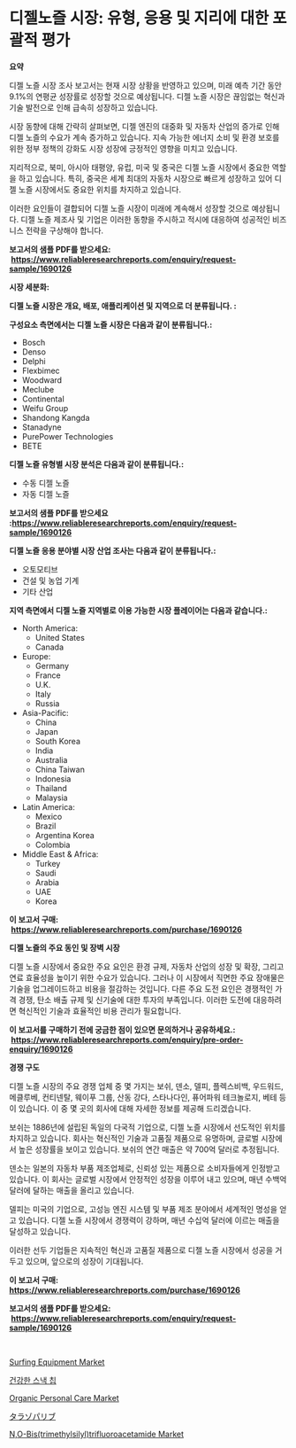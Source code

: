 <p><h1>디젤노즐 시장: 유형, 응용 및 지리에 대한 포괄적 평가</h1></p><p><strong>요약</strong></p>
<p><p>디젤 노즐 시장 조사 보고서는 현재 시장 상황을 반영하고 있으며, 미래 예측 기간 동안 9.1%의 연평균 성장률로 성장할 것으로 예상됩니다. 디젤 노즐 시장은 끊임없는 혁신과 기술 발전으로 인해 급속히 성장하고 있습니다.</p><p>시장 동향에 대해 간략히 살펴보면, 디젤 엔진의 대중화 및 자동차 산업의 증가로 인해 디젤 노즐의 수요가 계속 증가하고 있습니다. 지속 가능한 에너지 소비 및 환경 보호를 위한 정부 정책의 강화도 시장 성장에 긍정적인 영향을 미치고 있습니다.</p><p>지리적으로, 북미, 아시아 태평양, 유럽, 미국 및 중국은 디젤 노즐 시장에서 중요한 역할을 하고 있습니다. 특히, 중국은 세계 최대의 자동차 시장으로 빠르게 성장하고 있어 디젤 노즐 시장에서도 중요한 위치를 차지하고 있습니다.</p><p>이러한 요인들이 결합되어 디젤 노즐 시장이 미래에 계속해서 성장할 것으로 예상됩니다. 디젤 노즐 제조사 및 기업은 이러한 동향을 주시하고 적시에 대응하여 성공적인 비즈니스 전략을 구상해야 합니다.</p></p>
<p><strong>보고서의 샘플 PDF를 받으세요: &nbsp;<a href="https://www.reliableresearchreports.com/enquiry/request-sample/1690126">https://www.reliableresearchreports.com/enquiry/request-sample/1690126</a></strong></p>
<p><strong>시장 세분화:</strong></p>
<p><strong> 디젤 노즐 시장은 개요, 배포, 애플리케이션 및 지역으로 더 분류됩니다. :</strong></p>
<p><strong>구성요소 측면에서는 디젤 노즐 시장은 다음과 같이 분류됩니다.:</strong></p>
<p><ul><li>Bosch</li><li>Denso</li><li>Delphi</li><li>Flexbimec</li><li>Woodward</li><li>Meclube</li><li>Continental</li><li>Weifu Group</li><li>Shandong Kangda</li><li>Stanadyne</li><li>PurePower Technologies</li><li>BETE</li></ul></p>
<p><strong> 디젤 노즐 유형별 시장 분석은 다음과 같이 분류됩니다.:</strong></p>
<p><ul><li>수동 디젤 노즐</li><li>자동 디젤 노즐</li></ul></p>
<p><strong>보고서의 샘플 PDF를 받으세요 :<a href="https://www.reliableresearchreports.com/enquiry/request-sample/1690126">https://www.reliableresearchreports.com/enquiry/request-sample/1690126</a></strong></p>
<p><strong> 디젤 노즐 응용 분야별 시장 산업 조사는 다음과 같이 분류됩니다.:</strong></p>
<p><ul><li>오토모티브</li><li>건설 및 농업 기계</li><li>기타 산업</li></ul></p>
<p><strong>지역 측면에서 디젤 노즐 지역별로 이용 가능한 시장 플레이어는 다음과 같습니다.:</strong></p>
<p><ul>
    <li>
        North America:
        <ul>
            <li>United States</li>
            <li>Canada</li>
        </ul>
    </li>
    <li>
        Europe:
        <ul>
            <li>Germany</li>
            <li>France</li>
            <li>U.K.</li>
            <li>Italy</li>
            <li>Russia</li>
        </ul>
    </li>
    <li>
        Asia-Pacific:
        <ul>
            <li>China</li>
            <li>Japan</li>
            <li>South Korea</li>
            <li>India</li>
            <li>Australia</li>
            <li>China Taiwan</li>
            <li>Indonesia</li>
            <li>Thailand</li>
            <li>Malaysia</li>
        </ul>
    </li>
    <li>
        Latin America:
        <ul>
            <li>Mexico</li>
            <li>Brazil</li>
            <li>Argentina Korea</li>
            <li>Colombia</li>
        </ul>
    </li>
    <li>
        Middle East & Africa:
        <ul>
            <li>Turkey</li>
            <li>Saudi</li>
            <li>Arabia</li>
            <li>UAE</li>
            <li>Korea</li>
        </ul>
    </li>
    </ul></p>
<p><strong>이 보고서 구매: &nbsp;<a href="https://www.reliableresearchreports.com/purchase/1690126">https://www.reliableresearchreports.com/purchase/1690126</a></strong></p>
<p><strong>디젤 노즐의 주요 동인 및 장벽 시장</strong></p>
<p><p>디젤 노즐 시장에서 중요한 주요 요인은 환경 규제, 자동차 산업의 성장 및 확장, 그리고 연료 효율성을 높이기 위한 수요가 있습니다. 그러나 이 시장에서 직면한 주요 장애물은 기술을 업그레이드하고 비용을 절감하는 것입니다. 다른 주요 도전 요인은 경쟁적인 가격 경쟁, 탄소 배출 규제 및 신기술에 대한 투자의 부족입니다. 이러한 도전에 대응하려면 혁신적인 기술과 효율적인 비용 관리가 필요합니다.</p></p>
<p><strong>이 보고서를 구매하기 전에 궁금한 점이 있으면 문의하거나 공유하세요.: &nbsp;<a href="https://www.reliableresearchreports.com/enquiry/pre-order-enquiry/1690126">https://www.reliableresearchreports.com/enquiry/pre-order-enquiry/1690126</a></strong></p>
<p><strong>경쟁 구도</strong></p>
<p><p>디젤 노즐 시장의 주요 경쟁 업체 중 몇 가지는 보쉬, 덴소, 델피, 플렉스비백, 우드워드, 메클루베, 컨티넨탈, 웨이푸 그룹, 산동 강다, 스타나다인, 퓨어파워 테크놀로지, 베테 등이 있습니다. 이 중 몇 곳의 회사에 대해 자세한 정보를 제공해 드리겠습니다.</p><p>보쉬는 1886년에 설립된 독일의 다국적 기업으로, 디젤 노즐 시장에서 선도적인 위치를 차지하고 있습니다. 회사는 혁신적인 기술과 고품질 제품으로 유명하며, 글로벌 시장에서 높은 성장률을 보이고 있습니다. 보쉬의 연간 매출은 약 700억 달러로 추정됩니다.</p><p>덴소는 일본의 자동차 부품 제조업체로, 신뢰성 있는 제품으로 소비자들에게 인정받고 있습니다. 이 회사는 글로벌 시장에서 안정적인 성장을 이루어 내고 있으며, 매년 수백억 달러에 달하는 매출을 올리고 있습니다.</p><p>델피는 미국의 기업으로, 고성능 엔진 시스템 및 부품 제조 분야에서 세계적인 명성을 얻고 있습니다. 디젤 노즐 시장에서 경쟁력이 강하며, 매년 수십억 달러에 이르는 매출을 달성하고 있습니다.</p><p>이러한 선두 기업들은 지속적인 혁신과 고품질 제품으로 디젤 노즐 시장에서 성공을 거두고 있으며, 앞으로의 성장이 기대됩니다.</p></p>
<p><strong>이 보고서 구매: &nbsp; <a href="https://www.reliableresearchreports.com/purchase/1690126">https://www.reliableresearchreports.com/purchase/1690126</a></strong></p>
<p><strong>보고서의 샘플 PDF를 받으세요: &nbsp;<a href="https://www.reliableresearchreports.com/enquiry/request-sample/1690126">https://www.reliableresearchreports.com/enquiry/request-sample/1690126</a></strong><strong></strong></p>
<p>&nbsp;</p>
<p><p><a href="https://github.com/abdelrhmankishk22/Market-Research-Report-List-3/blob/main/surfing-equipment-market.md">Surfing Equipment Market</a></p><p><a href="https://github.com/akzkkws047661437/Market-Research-Report-List-1/blob/main/74195152826.md">건강한 스낵 칩</a></p><p><a href="https://github.com/ChiragRp1/Market-Research-Report-List-3/blob/main/organic-personal-care-market.md">Organic Personal Care Market</a></p><p><a href="https://github.com/lrlmopnhwd79300/Market-Research-Report-List-1/blob/main/61728183195.md">タラゾパリブ</a></p><p><a href="https://issuu.com/reportprime-2/docs/no-bistrimethylsilyltrifluoroacetamide-market-size">N,O-Bis(trimethylsilyl)trifluoroacetamide Market</a></p></p>